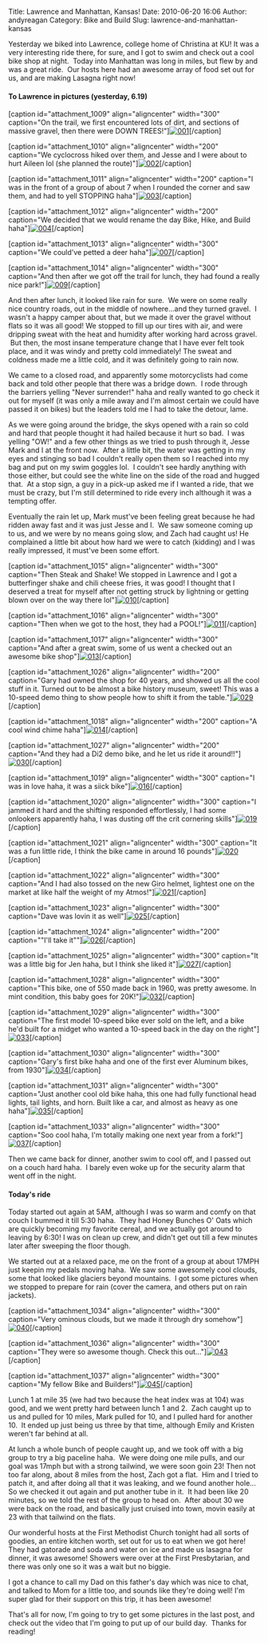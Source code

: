 Title: Lawrence and Manhattan, Kansas!
Date: 2010-06-20 16:06
Author: andyreagan
Category: Bike and Build
Slug: lawrence-and-manhattan-kansas

Yesterday we biked into Lawrence, college home of Christina at KU! It
was a very interesting ride there, for sure, and I got to swim and check
out a cool bike shop at night.  Today into Manhattan was long in miles,
but flew by and was a great ride.  Our hosts here had an awesome array
of food set out for us, and are making Lasagna right now!

#### To Lawrence in pictures (yesterday, 6.19)

[caption id="attachment\_1009" align="aligncenter" width="300"
caption="On the trail, we first encountered lots of dirt, and sections
of massive gravel, then there were DOWN
TREES!"][![](http://andyreagan.com/wp-content/uploads/2010/06/001-300x200.jpg "001")](http://andyreagan.com/wp-content/uploads/2010/06/001.jpg)[/caption]

[caption id="attachment\_1010" align="aligncenter" width="200"
caption="We cyclocross hiked over them, and Jesse and I were about to
hurt Aileen lol (she planned the
route)"][![](http://andyreagan.com/wp-content/uploads/2010/06/002-200x300.jpg "002")](http://andyreagan.com/wp-content/uploads/2010/06/002.jpg)[/caption]

[caption id="attachment\_1011" align="aligncenter" width="200"
caption="I was in the front of a group of about 7 when I rounded the
corner and saw them, and had to yell STOPPING
haha"][![](http://andyreagan.com/wp-content/uploads/2010/06/003-200x300.jpg "003")](http://andyreagan.com/wp-content/uploads/2010/06/003.jpg)[/caption]

[caption id="attachment\_1012" align="aligncenter" width="200"
caption="We decided that we would rename the day Bike, Hike, and Build
haha"][![](http://andyreagan.com/wp-content/uploads/2010/06/004-200x300.jpg "004")](http://andyreagan.com/wp-content/uploads/2010/06/004.jpg)[/caption]

[caption id="attachment\_1013" align="aligncenter" width="300"
caption="We could've petted a deer
haha"][![](http://andyreagan.com/wp-content/uploads/2010/06/007-300x200.jpg "007")](http://andyreagan.com/wp-content/uploads/2010/06/007.jpg)[/caption]

[caption id="attachment\_1014" align="aligncenter" width="300"
caption="And then after we got off the trail for lunch, they had found a
really nice
park!"][![](http://andyreagan.com/wp-content/uploads/2010/06/009-300x200.jpg "009")](http://andyreagan.com/wp-content/uploads/2010/06/009.jpg)[/caption]

And then after lunch, it looked like rain for sure.  We were on some
really nice country roads, out in the middle of nowhere...and they
turned gravel.  I wasn't a happy camper about that, but we made it over
the gravel without flats so it was all good! We stopped to fill up our
tires with air, and were dripping sweat with the heat and humidity after
working hard across gravel.  But then, the most insane temperature
change that I have ever felt took place, and it was windy and pretty
cold immediately! The sweat and coldness made me a little cold, and it
was definitely going to rain now.

We came to a closed road, and apparently some motorcyclists had come
back and told other people that there was a bridge down.  I rode through
the barriers yelling "Never surrender!" haha and really wanted to go
check it out for myself (it was only a mile away and I'm almost certain
we could have passed it on bikes) but the leaders told me I had to take
the detour, lame.

As we were going around the bridge, the skys opened with a rain so cold
and hard that people thought it had hailed because it hurt so bad.  I
was yelling "OW!" and a few other things as we tried to push through it,
Jesse Mark and I at the front now.  After a little bit, the water was
getting in my eyes and stinging so bad I couldn't really open them so I
reached into my bag and put on my swim goggles lol.  I couldn't see
hardly anything with those either, but could see the white line on the
side of the road and hugged that.  At a stop sign, a guy in a pick-up
asked me if I wanted a ride, that we must be crazy, but I'm still
determined to ride every inch although it was a tempting offer.

Eventually the rain let up, Mark must've been feeling great because he
had ridden away fast and it was just Jesse and I.  We saw someone coming
up to us, and we were by no means going slow, and Zach had caught us! He
complained a little bit about how hard we were to catch (kidding) and I
was really impressed, it must've been some effort.

[caption id="attachment\_1015" align="aligncenter" width="300"
caption="Then Steak and Shake! We stopped in Lawrence and I got a
butterfinger shake and chili cheese fries, it was good! I thought that I
deserved a treat for myself after not getting struck by lightning or
getting blown over on the way there
lol"][![](http://andyreagan.com/wp-content/uploads/2010/06/010-300x200.jpg "010")](http://andyreagan.com/wp-content/uploads/2010/06/010.jpg)[/caption]

[caption id="attachment\_1016" align="aligncenter" width="300"
caption="Then when we got to the host, they had a
POOL!"][![](http://andyreagan.com/wp-content/uploads/2010/06/011-300x200.jpg "011")](http://andyreagan.com/wp-content/uploads/2010/06/011.jpg)[/caption]

[caption id="attachment\_1017" align="aligncenter" width="300"
caption="And after a great swim, some of us went a checked out an
awesome bike
shop"][![](http://andyreagan.com/wp-content/uploads/2010/06/013-300x200.jpg "013")](http://andyreagan.com/wp-content/uploads/2010/06/013.jpg)[/caption]

[caption id="attachment\_1026" align="aligncenter" width="200"
caption="Gary had owned the shop for 40 years, and showed us all the
cool stuff in it. Turned out to be almost a bike history museum, sweet!
This was a 10-speed demo thing to show people how to shift it from the
table."][![](http://andyreagan.com/wp-content/uploads/2010/06/029-200x300.jpg "029")](http://andyreagan.com/wp-content/uploads/2010/06/029.jpg)[/caption]

[caption id="attachment\_1018" align="aligncenter" width="200"
caption="A cool wind chime
haha"][![](http://andyreagan.com/wp-content/uploads/2010/06/014-200x300.jpg "014")](http://andyreagan.com/wp-content/uploads/2010/06/014.jpg)[/caption]

[caption id="attachment\_1027" align="aligncenter" width="200"
caption="And they had a Di2 demo bike, and he let us ride it
around!!"][![](http://andyreagan.com/wp-content/uploads/2010/06/030-200x300.jpg "030")](http://andyreagan.com/wp-content/uploads/2010/06/030.jpg)[/caption]

[caption id="attachment\_1019" align="aligncenter" width="300"
caption="I was in love haha, it was a siick
bike"][![](http://andyreagan.com/wp-content/uploads/2010/06/016-300x200.jpg "016")](http://andyreagan.com/wp-content/uploads/2010/06/016.jpg)[/caption]

[caption id="attachment\_1020" align="aligncenter" width="300"
caption="I jammed it hard and the shifting responded effortlessly, I had
some onlookers apparently haha, I was dusting off the crit cornering
skills"][![](http://andyreagan.com/wp-content/uploads/2010/06/019-300x200.jpg "019")](http://andyreagan.com/wp-content/uploads/2010/06/019.jpg)[/caption]

[caption id="attachment\_1021" align="aligncenter" width="300"
caption="It was a fun little ride, I think the bike came in around 16
pounds"][![](http://andyreagan.com/wp-content/uploads/2010/06/020-300x200.jpg "020")](http://andyreagan.com/wp-content/uploads/2010/06/020.jpg)[/caption]

[caption id="attachment\_1022" align="aligncenter" width="300"
caption="And I had also tossed on the new Giro helmet, lightest one on
the market at like half the weight of my
Atmos!"][![](http://andyreagan.com/wp-content/uploads/2010/06/021-300x200.jpg "021")](http://andyreagan.com/wp-content/uploads/2010/06/021.jpg)[/caption]

[caption id="attachment\_1023" align="aligncenter" width="300"
caption="Dave was lovin it as
well"][![](http://andyreagan.com/wp-content/uploads/2010/06/025-300x200.jpg "025")](http://andyreagan.com/wp-content/uploads/2010/06/025.jpg)[/caption]

[caption id="attachment\_1024" align="aligncenter" width="200"
caption=""I'll take
it""][![](http://andyreagan.com/wp-content/uploads/2010/06/026-200x300.jpg "026")](http://andyreagan.com/wp-content/uploads/2010/06/026.jpg)[/caption]

[caption id="attachment\_1025" align="aligncenter" width="300"
caption="It was a little big for Jen haha, but I think she liked
it"][![](http://andyreagan.com/wp-content/uploads/2010/06/027-300x200.jpg "027")](http://andyreagan.com/wp-content/uploads/2010/06/027.jpg)[/caption]

[caption id="attachment\_1028" align="aligncenter" width="300"
caption="This bike, one of 550 made back in 1960, was pretty awesome. In
mint condition, this baby goes for
20K!"][![](http://andyreagan.com/wp-content/uploads/2010/06/032-300x200.jpg "032")](http://andyreagan.com/wp-content/uploads/2010/06/032.jpg)[/caption]

[caption id="attachment\_1029" align="aligncenter" width="300"
caption="The first model 10-speed bike ever sold on the left, and a bike
he'd built for a midget who wanted a 10-speed back in the day on the
right"][![](http://andyreagan.com/wp-content/uploads/2010/06/033-300x200.jpg "033")](http://andyreagan.com/wp-content/uploads/2010/06/033.jpg)[/caption]

[caption id="attachment\_1030" align="aligncenter" width="300"
caption="Gary's first bike haha and one of the first ever Aluminum
bikes, from
1930"][![](http://andyreagan.com/wp-content/uploads/2010/06/034-300x200.jpg "034")](http://andyreagan.com/wp-content/uploads/2010/06/034.jpg)[/caption]

[caption id="attachment\_1031" align="aligncenter" width="300"
caption="Just another cool old bike haha, this one had fully functional
head lights, tail lights, and horn. Built like a car, and almost as
heavy as one
haha"][![](http://andyreagan.com/wp-content/uploads/2010/06/035-300x200.jpg "035")](http://andyreagan.com/wp-content/uploads/2010/06/035.jpg)[/caption]

[caption id="attachment\_1033" align="aligncenter" width="300"
caption="Soo cool haha, I'm totally making one next year from a
fork!"][![](http://andyreagan.com/wp-content/uploads/2010/06/037-300x200.jpg "037")](http://andyreagan.com/wp-content/uploads/2010/06/037.jpg)[/caption]

Then we came back for dinner, another swim to cool off, and I passed out
on a couch hard haha.  I barely even woke up for the security alarm that
went off in the night.

#### Today's ride

Today started out again at 5AM, although I was so warm and comfy on that
couch I bummed it till 5:30 haha.  They had Honey Bunches O' Oats which
are quickly becoming my favorite cereal, and we actually got around to
leaving by 6:30! I was on clean up crew, and didn't get out till a few
minutes later after sweeping the floor though.

We started out at a relaxed pace, me on the front of a group at about
17MPH just keepin my pedals moving haha.  We saw some awesomely cool
clouds, some that looked like glaciers beyond mountains.  I got some
pictures when we stopped to prepare for rain (cover the camera, and
others put on rain jackets).

[caption id="attachment\_1034" align="aligncenter" width="300"
caption="Very ominous clouds, but we made it through dry
somehow"][![](http://andyreagan.com/wp-content/uploads/2010/06/040-300x200.jpg "040")](http://andyreagan.com/wp-content/uploads/2010/06/040.jpg)[/caption]

[caption id="attachment\_1036" align="aligncenter" width="300"
caption="They were so awesome though. Check this
out..."][![](http://andyreagan.com/wp-content/uploads/2010/06/043-300x200.jpg "043")](http://andyreagan.com/wp-content/uploads/2010/06/043.jpg)[/caption]

[caption id="attachment\_1037" align="aligncenter" width="300"
caption="My fellow Bike and
Builders!"][![](http://andyreagan.com/wp-content/uploads/2010/06/045-300x200.jpg "045")](http://andyreagan.com/wp-content/uploads/2010/06/045.jpg)[/caption]

Lunch 1 at mile 35 (we had two because the heat index was at 104) was
good, and we went pretty hard between lunch 1 and 2.  Zach caught up to
us and pulled for 10 miles, Mark pulled for 10, and I pulled hard for
another 10.  It ended up just being us three by that time, although
Emily and Kristen weren't far behind at all.

At lunch a whole bunch of people caught up, and we took off with a big
group to try a big paceline haha.  We were doing one mile pulls, and our
goal was 17mph but with a strong tailwind, we were soon goin 23! Then
not too far along, about 8 miles from the host, Zach got a flat.  Him
and I tried to patch it, and after doing all that it was leaking, and we
found another hole... So we checked it out again and put another tube in
it.  It had been like 20 minutes, so we told the rest of the group to
head on.  After about 30 we were back on the road, and basically just
cruised into town, movin easily at 23 with that tailwind on the flats.

Our wonderful hosts at the First Methodist Church tonight had all sorts
of goodies, an entire kitchen worth, set out for us to eat when we got
here! They had gatorade and soda and water on ice and made us lasagna
for dinner, it was awesome! Showers were over at the First Presbytarian,
and there was only one so it was a wait but no biggie.

I got a chance to call my Dad on this father's day which was nice to
chat, and talked to Mom for a little too, and sounds like they're doing
well! I'm super glad for their support on this trip, it has been
awesome!

That's all for now, I'm going to try to get some pictures in the last
post, and check out the video that I'm going to put up of our build day.
 Thanks for reading!

